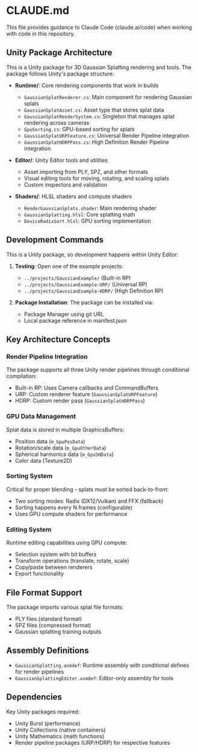 # CLAUDE.md

This file provides guidance to Claude Code (claude.ai/code) when working with code in this repository.

## Unity Package Architecture

This is a Unity package for 3D Gaussian Splatting rendering and tools. The package follows Unity's package structure:

- **Runtime/**: Core rendering components that work in builds
  - `GaussianSplatRenderer.cs`: Main component for rendering Gaussian splats
  - `GaussianSplatAsset.cs`: Asset type that stores splat data
  - `GaussianSplatRenderSystem.cs`: Singleton that manages splat rendering across cameras
  - `GpuSorting.cs`: GPU-based sorting for splats
  - `GaussianSplatURPFeature.cs`: Universal Render Pipeline integration
  - `GaussianSplatHDRPPass.cs`: High Definition Render Pipeline integration

- **Editor/**: Unity Editor tools and utilities
  - Asset importing from PLY, SPZ, and other formats
  - Visual editing tools for moving, rotating, and scaling splats
  - Custom inspectors and validation

- **Shaders/**: HLSL shaders and compute shaders
  - `RenderGaussianSplats.shader`: Main rendering shader
  - `GaussianSplatting.hlsl`: Core splatting math
  - `DeviceRadixSort.hlsl`: GPU sorting implementation

## Development Commands

This is a Unity package, so development happens within Unity Editor:

1. **Testing**: Open one of the example projects:
   - `../projects/GaussianExample/` (Built-in RP)
   - `../projects/GaussianExample-URP/` (Universal RP)
   - `../projects/GaussianExample-HDRP/` (High Definition RP)

2. **Package Installation**: The package can be installed via:
   - Package Manager using git URL
   - Local package reference in manifest.json

## Key Architecture Concepts

### Render Pipeline Integration
The package supports all three Unity render pipelines through conditional compilation:
- Built-in RP: Uses Camera callbacks and CommandBuffers
- URP: Custom renderer feature (`GaussianSplatURPFeature`)
- HDRP: Custom render pass (`GaussianSplatHDRPPass`)

### GPU Data Management
Splat data is stored in multiple GraphicsBuffers:
- Position data (`m_GpuPosData`)
- Rotation/scale data (`m_GpuOtherData`)
- Spherical harmonics data (`m_GpuSHData`)
- Color data (Texture2D)

### Sorting System
Critical for proper blending - splats must be sorted back-to-front:
- Two sorting modes: Radix (DX12/Vulkan) and FFX (fallback)
- Sorting happens every N frames (configurable)
- Uses GPU compute shaders for performance

### Editing System
Runtime editing capabilities using GPU compute:
- Selection system with bit buffers
- Transform operations (translate, rotate, scale)
- Copy/paste between renderers
- Export functionality

## File Format Support

The package imports various splat file formats:
- PLY files (standard format)
- SPZ files (compressed format)
- Gaussian splatting training outputs

## Assembly Definitions

- `GaussianSplatting.asmdef`: Runtime assembly with conditional defines for render pipelines
- `GaussianSplattingEditor.asmdef`: Editor-only assembly for tools

## Dependencies

Key Unity packages required:
- Unity Burst (performance)
- Unity Collections (native containers)
- Unity Mathematics (math functions)
- Render pipeline packages (URP/HDRP) for respective features